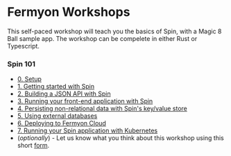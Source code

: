 # Fermyon Workshops

This self-paced workshop will teach you the basics of Spin, with a Magic 8 Ball sample app. The workshop can be compelete in either Rust or Typescript. 

### Spin 101

- [0. Setup](./spin/00-setup.md)
- [1. Getting started with Spin](./spin/01-getting-started.md)
- [2. Building a JSON API with Spin](./spin/02-json-api.md)
- [3. Running your front-end application with Spin](./spin/03-frontend.md)
- [4. Persisting non-relational data with Spin's key/value store](./spin/04-spin-kv.md)
- [5. Using external databases](./spin/05-external-db.md)
- [6. Deploying to Fermyon Cloud](./spin/06-deploy-fermyon-cloud.md)
- [7. Running your Spin application with Kubernetes](./spin/07-kubernetes.md)
- (_optionally_) - Let us know what you think about this workshop using this short [form](https://form.typeform.com/to/RK08OLSy).

